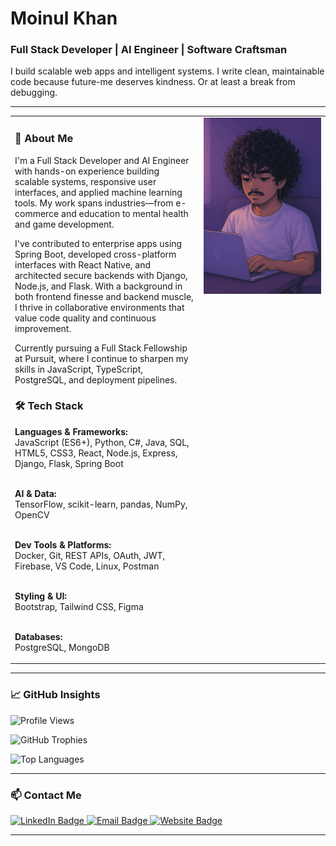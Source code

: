 # Moinul Khan

### Full Stack Developer | AI Engineer | Software Craftsman

I build scalable web apps and intelligent systems. I write clean, maintainable code because future-me deserves kindness. Or at least a break from debugging.

---

<table>
  <tr>
    <td width="60%" valign="top">

<h3>🧠 About Me</h3>

<p>I'm a Full Stack Developer and AI Engineer with hands-on experience building scalable systems, responsive user interfaces, and applied machine learning tools. My work spans industries—from e-commerce and education to mental health and game development.</p>

<p>I've contributed to enterprise apps using Spring Boot, developed cross-platform interfaces with React Native, and architected secure backends with Django, Node.js, and Flask. With a background in both frontend finesse and backend muscle, I thrive in collaborative environments that value code quality and continuous improvement.</p>

<p>Currently pursuing a Full Stack Fellowship at Pursuit, where I continue to sharpen my skills in JavaScript, TypeScript, PostgreSQL, and deployment pipelines.</p>

<h3>🛠️ Tech Stack</h3>

<strong>Languages & Frameworks:</strong><br/>
JavaScript (ES6+), Python, C#, Java, SQL, HTML5, CSS3, React, Node.js, Express, Django, Flask, Spring Boot<br/><br/>

<strong>AI & Data:</strong><br/>
TensorFlow, scikit-learn, pandas, NumPy, OpenCV<br/><br/>

<strong>Dev Tools & Platforms:</strong><br/>
Docker, Git, REST APIs, OAuth, JWT, Firebase, VS Code, Linux, Postman<br/><br/>

<strong>Styling & UI:</strong><br/>
Bootstrap, Tailwind CSS, Figma<br/><br/>

<strong>Databases:</strong><br/>
PostgreSQL, MongoDB

</td>
<td width="40%" valign="top" align="center">
  <img src="profile-ghilibi.png" alt="Ghibli-style portrait" width="240" />
</td>
  </tr>
</table>


---

### 📈 GitHub Insights

![Profile Views](https://komarev.com/ghpvc/?username=MoinulAx&label=Profile%20views&color=0e75b6&style=flat)

![GitHub Trophies](https://github-profile-trophy.vercel.app/?username=MoinulAx&theme=onedark)

![Top Languages](https://github-readme-stats.vercel.app/api/top-langs?username=MoinulAx&show_icons=true&locale=en&layout=compact)

---

### 📫 Contact Me

<p>
  <a href="https://www.linkedin.com/in/moinul-khan-647535238/" target="_blank">
    <img src="https://img.shields.io/badge/LinkedIn-View_Profile-blue?style=for-the-badge&logo=linkedin" alt="LinkedIn Badge"/>
  </a>
  <a href="mailto:moinulkhan347@gmail.com" target="_blank">
    <img src="https://img.shields.io/badge/Email-Contact-red?style=for-the-badge&logo=gmail" alt="Email Badge"/>
  </a>
  <a href="https://moinul-khan-web.netlify.app/" target="_blank">
    <img src="https://img.shields.io/badge/Website-Visit-green?style=for-the-badge&logo=google-chrome" alt="Website Badge"/>
  </a>
</p>

---
